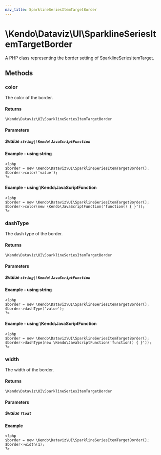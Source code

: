 ```yaml
---
nav_title: SparklineSeriesItemTargetBorder
---
```


# \Kendo\Dataviz\UI\SparklineSeriesItemTargetBorder

A PHP class representing the border setting of SparklineSeriesItemTarget.


## Methods

### color
The color of the border.

#### Returns
`\Kendo\Dataviz\UI\SparklineSeriesItemTargetBorder`

#### Parameters

##### $value `string|\Kendo\JavaScriptFunction`



#### Example  - using string
    <?php
    $border = new \Kendo\Dataviz\UI\SparklineSeriesItemTargetBorder();
    $border->color('value');
    ?>

#### Example  - using \Kendo\JavaScriptFunction
    <?php
    $border = new \Kendo\Dataviz\UI\SparklineSeriesItemTargetBorder();
    $border->color(new \Kendo\JavaScriptFunction('function() { }'));
    ?>

### dashType
The dash type of the border.

#### Returns
`\Kendo\Dataviz\UI\SparklineSeriesItemTargetBorder`

#### Parameters

##### $value `string|\Kendo\JavaScriptFunction`



#### Example  - using string
    <?php
    $border = new \Kendo\Dataviz\UI\SparklineSeriesItemTargetBorder();
    $border->dashType('value');
    ?>

#### Example  - using \Kendo\JavaScriptFunction
    <?php
    $border = new \Kendo\Dataviz\UI\SparklineSeriesItemTargetBorder();
    $border->dashType(new \Kendo\JavaScriptFunction('function() { }'));
    ?>

### width
The width of the border.

#### Returns
`\Kendo\Dataviz\UI\SparklineSeriesItemTargetBorder`

#### Parameters

##### $value `float`



#### Example 
    <?php
    $border = new \Kendo\Dataviz\UI\SparklineSeriesItemTargetBorder();
    $border->width(1);
    ?>

